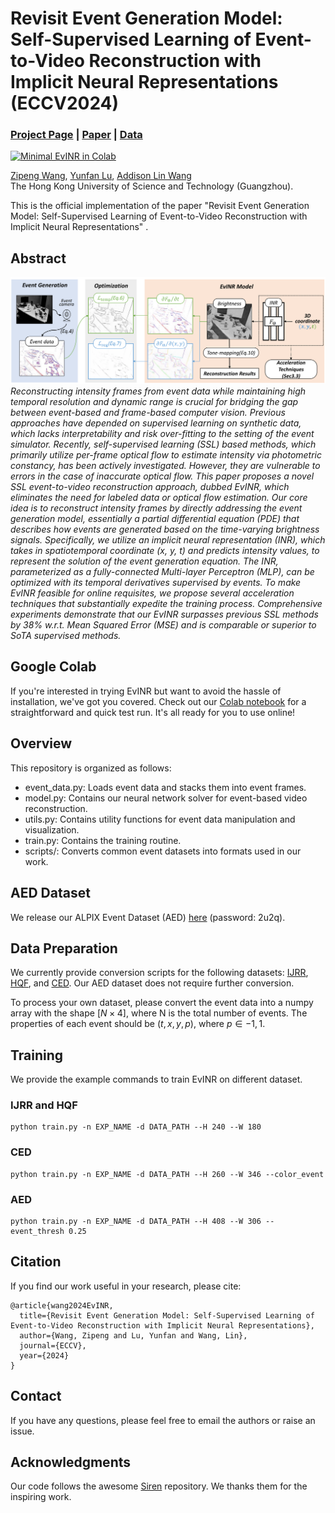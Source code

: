# Revisit Event Generation Model: Self-Supervised Learning of Event-to-Video Reconstruction with Implicit Neural Representations (ECCV2024)
### [Project Page](https://vlislab22.github.io/EvINR/) | [Paper](xxxx) | [Data](https://pan.baidu.com/s/1grYAM5GTq2mURvvUMBmaWg?pwd=2u2q)
[![Minimal EvINR in Colab](https://colab.research.google.com/assets/colab-badge.svg)](https://colab.research.google.com/drive/1pYlZ9UU1nsB1XIUc25jZD7z_97pGssQg?usp=sharing)<br>

[Zipeng Wang](https://scholar.google.com/citations?user=3w7X6NYAAAAJ),
[Yunfan Lu](https://scholar.google.com/citations?user=nPUR_0sAAAAJ),
[Addison Lin Wang](https://vlislab22.github.io/vlislab/linwang.html)<br>
The Hong Kong University of Science and Technology (Guangzhou).

This is the official implementation of the paper "Revisit Event Generation Model: Self-Supervised Learning of Event-to-Video Reconstruction with Implicit Neural Representations" .

## Abstract
![Framework](assets/framework.png)
*Reconstructing intensity frames from event data while maintaining high temporal resolution and dynamic range is crucial for bridging the gap between event-based and frame-based computer vision. 
Previous approaches have depended on supervised learning on synthetic data, which lacks interpretability and risk over-fitting to the setting of the event simulator. 
Recently, self-supervised learning (SSL) based methods, which primarily utilize per-frame optical flow to estimate intensity via photometric constancy,  has been actively investigated. However, they are vulnerable to errors in the case of inaccurate optical flow.
This paper proposes a novel SSL event-to-video reconstruction approach, dubbed EvINR, which eliminates the need for labeled data or optical flow estimation.
Our core idea is to reconstruct intensity frames by directly addressing the event generation model, essentially a partial differential equation (PDE) that describes how events are generated based on the time-varying brightness signals.
Specifically, we utilize an implicit neural representation (INR), which takes in spatiotemporal coordinate (x, y, t) and predicts intensity values, to represent the solution of the event generation equation. 
The INR, parameterized as a fully-connected Multi-layer Perceptron (MLP), can be optimized with its temporal derivatives supervised by events.
To make EvINR feasible for online requisites, we propose several acceleration techniques that substantially expedite the training process. 
Comprehensive experiments demonstrate that our EvINR surpasses previous SSL methods by 38% w.r.t. Mean Squared Error (MSE) and is comparable or superior to SoTA supervised methods.*

## Google Colab
<!-- If you want to do a quick test with EvINR, we have written a [Colab](https://colab.research.google.com/drive/1pYlZ9UU1nsB1XIUc25jZD7z_97pGssQg?usp=sharing) with minimal implementation, which can be viewed online (which means you don't have to install anything!) -->
If you're interested in trying EvINR but want to avoid the hassle of installation, we've got you covered. Check out our [Colab notebook](https://colab.research.google.com/drive/1pYlZ9UU1nsB1XIUc25jZD7z_97pGssQg?usp=sharing) for a straightforward and quick test run. It's all ready for you to use online!

## Overview
This repository is organized as follows:

* event_data.py: Loads event data and stacks them into event frames.
* model.py: Contains our neural network solver for event-based video reconstruction.
* utils.py: Contains utility functions for event data manipulation and visualization.
* train.py: Contains the training routine.
* scripts/: Converts common event datasets into formats used in our work.
## AED Dataset
We release our ALPIX Event Dataset (AED) [here](https://pan.baidu.com/s/1grYAM5GTq2mURvvUMBmaWg?pwd=2u2q) (password: 2u2q).

## Data Preparation
We currently provide conversion scripts for the following datasets: [IJRR](https://rpg.ifi.uzh.ch/davis_data.html), [HQF](https://drive.google.com/drive/folders/18Xdr6pxJX0ZXTrXW9tK0hC3ZpmKDIt6_), and [CED](https://rpg.ifi.uzh.ch/CED.html). Our AED dataset does not require further conversion.

To process your own dataset, please convert the event data into a numpy array with the shape $[N \times 4]$, where N is the total number of events. The properties of each event should be $(t, x, y, p)$, where $p \in {-1, 1}$.

## Training
We provide the example commands to train EvINR on different dataset.

### IJRR and HQF
```
python train.py -n EXP_NAME -d DATA_PATH --H 240 --W 180
```

### CED
```
python train.py -n EXP_NAME -d DATA_PATH --H 260 --W 346 --color_event
```

### AED
```
python train.py -n EXP_NAME -d DATA_PATH --H 408 --W 306 --event_thresh 0.25
```


## Citation
If you find our work useful in your research, please cite:
```
@article{wang2024EvINR,
  title={Revisit Event Generation Model: Self-Supervised Learning of Event-to-Video Reconstruction with Implicit Neural Representations},
  author={Wang, Zipeng and Lu, Yunfan and Wang, Lin},
  journal={ECCV},
  year={2024}
}
```

## Contact
If you have any questions, please feel free to email the authors or raise an issue.

## Acknowledgments
Our code follows the awesome [Siren](https://github.com/vsitzmann/siren/) repository. We thanks them for the inspiring work.
